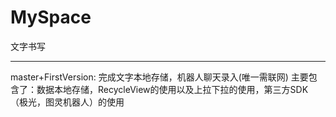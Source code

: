 # MySpace
文字书写

------------------------------------------
master+FirstVersion:
完成文字本地存储，机器人聊天录入(唯一需联网)
主要包含了：数据本地存储，RecycleView的使用以及上拉下拉的使用，第三方SDK（极光，图灵机器人）的使用
